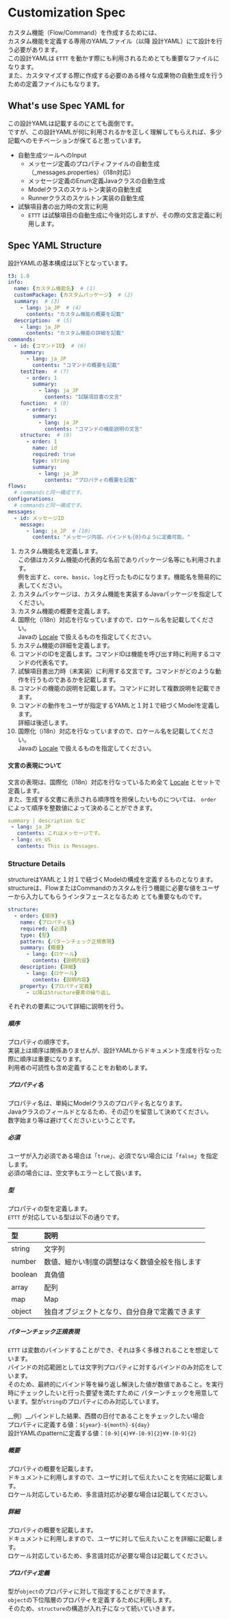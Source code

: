 # Customization Spec

カスタム機能（Flow/Command）を作成するためには、  
カスタム機能を定義する専用のYAMLファイル（以降 設計YAML）にて設計を行う必要があります。  
この設計YAMLは `ETTT` を動かす際にも利用されるためとても重要なファイルになります。  
また、カスタマイズする際に作成する必要のある様々な成果物の自動生成を行うための定義ファイルにもなります。

## What's use Spec YAML for

この設計YAMLは記載するのにとても面倒です。  
ですが、この設計YAMLが何に利用されるかを正しく理解してもらえれば、多少記載へのモチベーションが保てると思っています。

- 自動生成ツールへのInput
  - メッセージ定義のプロパティファイルの自動生成（_messages.properties）（i18n対応）
  - メッセージ定義のEnum定義Javaクラスの自動生成
  - Modelクラスのスケルトン実装の自動生成
  - Runnerクラスのスケルトン実装の自動生成
- 試験項目書の出力時の文言に利用
  - `ETTT` は試験項目の自動生成に今後対応しますが、その際の文言定義に利用します。

## Spec YAML Structure

設計YAMLの基本構成は以下となっています。

```yaml
t3: 1.0
info:
  name: {カスタム機能名}  # (1)
  customPackage: {カスタムパッケージ}  # (2)
  summary:  # (3)
    - lang: ja_JP  # (4)
      contents: "カスタム機能の概要を記載"
  description:  # (5)
    - lang: ja_JP
      contents: "カスタム機能の詳細を記載"
commands:
  - id: {コマンドID}  # (6)
    summary:
      - lang: ja_JP
        contents: "コマンドの概要を記載"
    testItem:  # (7)
      - order: 1
        summary:
          - lang: ja_JP
            contents: "試験項目書の文言"
    function:  # (8)
      - order: 1
        summary:
          - lang: ja_JP
            contents: "コマンドの機能説明の文言"
    structure:  # (9)
      - order: 1
        name: id
        required: true
        type: string
        summary:
          - lang: ja_JP
            contents: "プロパティの概要を記載"
flows:
  # commandsと同一構成です。
configurations:
  # commandsと同一構成です。
messages:
  - id: メッセージID
    message:
      - lang: ja_JP  # (10)
        contents: "メッセージ内容。バインドも{0}のように定義可能。"
```

1. カスタム機能名を定義します。  
この値はカスタム機能の代表的な名前でありパッケージ名等にも利用されます。  
例を出すと、`core`、`basic`、`log`と行ったものになります。機能名を簡易的に表してください。　
1. カスタムパッケージは、カスタム機能を実装するJavaパッケージを指定してください。
1. カスタム機能の概要を定義します。
1. 国際化（i18n）対応を行なっていますので、ロケール名を記載してください。  
Javaの [Locale](https://docs.oracle.com/javase/jp/8/docs/api/java/util/Locale.html) で扱えるものを指定してください。
1. カステム機能の詳細を定義します。
1. コマンドのIDを定義します。コマンドIDは機能を呼び出す時に利用するコマンドの代表名です。
1. 試験項目書出力時（未実装）に利用する文言です。コマンドがどのような動作を行うものであるかを記載します。
1. コマンドの機能の説明を記載します。コマンドに対して複数説明を記載できます。
1. コマンドの動作をユーザが指定するYAMLと１対１で紐づくModelを定義します。  
詳細は後述します。
1. 国際化（i18n）対応を行なっていますので、ロケール名を記載してください。  
Javaの [Locale](https://docs.oracle.com/javase/jp/8/docs/api/java/util/Locale.html) で扱えるものを指定してください。

#### 文言の表現について
文言の表現は、国際化（i18n）対応を行なっているため全て [Locale](https://docs.oracle.com/javase/jp/8/docs/api/java/util/Locale.html) とセットで定義します。  
また、生成する文書に表示される順序性を担保したいものについては、 `order` によって順序を整数値によって決めることができます。

```yaml
summary | description など
 - lang: ja_JP
   contents: これはメッセージです。
 - lang: en_US
   contents: This is Messages.
```

### Structure Details

structureはYAMLと１対１で紐づくModelの構成を定義するものとなります。  
structureは、FlowまたはCommandのカスタムを行う機能に必要な値をユーザーから入力してもらうインタフェースとなるため
とても重要なものです。

```yaml
structure:
  - order: {順序}
    name: {プロパティ名}
    required: {必須}
    type: {型}
    pattern: {パターンチェック正規表現}
    summary: {概要}
      - lang: {ロケール}
        contents: {説明内容}
    description: {詳細}
      - lang: {ロケール}
        contents: {説明内容}
    property: {プロパティ定義}
      - 以降はStructure要素の繰り返し
```

それぞれの要素について詳細に説明を行う。

##### 順序
プロパティの順序です。  
実装上は順序は関係ありませんが、設計YAMLからドキュメント生成を行なった際に順序は重要になります。  
利用者の可読性も含め定義することをお勧めします。

##### プロパティ名
プロパティ名は、単純にModelクラスのプロパティ名となります。  
Javaクラスのフィールドとなるため、その辺りを留意して決めてください。  
数字始まり等は避けてくださいということです。

##### 必須
ユーザが入力必須である場合は「`true`」、必須でない場合には「`false`」を指定します。  
必須の場合には、空文字もエラーとして扱います。

##### 型
プロパティの型を定義します。  
`ETTT` が対応している型は以下の通りです。

|型|説明|
|:---|:---|
|string|文字列|
|number|数値、細かい制度の調整はなく数値全般を指します|
|boolean|真偽値|
|array|配列|
|map|Map|
|object|独自オブジェクトとなり、自分自身で定義できます|


##### パターンチェック正規表現
`ETTT` は変数のバインドすることができ、それは多く多様されることを想定しています。  
バインドの対応範囲としては文字列プロパティに対するバインドのみ対応をしています。  
そのため、最終的にバインド等を繰り返し解決した値が数値であること。を実行時にチェックしたいと行った要望を満たすために
パターンチェックを用意しています。型が`string`のプロパティにのみ対応しています。

__例）__バインドした結果、西暦の日付であることをチェックしたい場合  
プロパティに定義する値：`${year}-${month}-${day}`  
設計YAMLのpatternに定義する値：`[0-9]{4}¥¥-[0-9]{2}¥¥-[0-9]{2}`

##### 概要
プロパティの概要を記載します。  
ドキュメントに利用しますので、ユーザに対して伝えたいことを完結に記載します。  
ロケール対応しているため、多言語対応が必要な場合は記載してください。

##### 詳細
プロパティの概要を記載します。  
ドキュメントに利用しますので、ユーザに対して伝えたいことを詳細に記載します。  
ロケール対応しているため、多言語対応が必要な場合は記載してください。

##### プロパティ定義
型が`object`のプロパティに対して指定することができます。  
`object`の下位階層のプロパティを定義するために利用します。  
そのため、`structure`の構造が入れ子になって続いていきます。